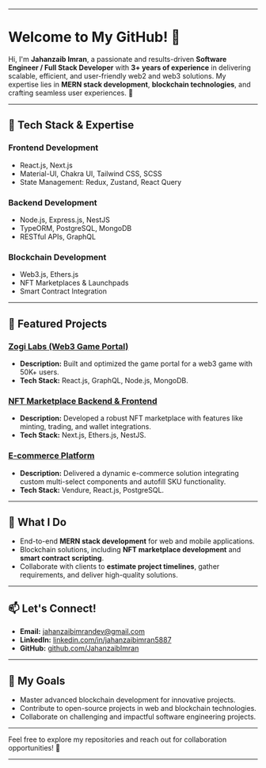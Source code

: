 
---

# Welcome to My GitHub! 👋

Hi, I'm **Jahanzaib Imran**, a passionate and results-driven **Software Engineer / Full Stack Developer** with **3+ years of experience** in delivering scalable, efficient, and user-friendly web2 and web3 solutions. My expertise lies in **MERN stack development**, **blockchain technologies**, and crafting seamless user experiences. 🚀

---

## 🔧 Tech Stack & Expertise

### **Frontend Development**
- React.js, Next.js
- Material-UI, Chakra UI, Tailwind CSS, SCSS
- State Management: Redux, Zustand, React Query

### **Backend Development**
- Node.js, Express.js, NestJS
- TypeORM, PostgreSQL, MongoDB
- RESTful APIs, GraphQL

### **Blockchain Development**
- Web3.js, Ethers.js
- NFT Marketplaces & Launchpads
- Smart Contract Integration

---

## 🌟 Featured Projects

### [Zogi Labs (Web3 Game Portal)](https://example.com)
- **Description:** Built and optimized the game portal for a web3 game with 50K+ users.
- **Tech Stack:** React.js, GraphQL, Node.js, MongoDB.

### [NFT Marketplace Backend & Frontend](https://example.com)
- **Description:** Developed a robust NFT marketplace with features like minting, trading, and wallet integrations.
- **Tech Stack:** Next.js, Ethers.js, NestJS.

### [E-commerce Platform](https://example.com)
- **Description:** Delivered a dynamic e-commerce solution integrating custom multi-select components and autofill SKU functionality.
- **Tech Stack:** Vendure, React.js, PostgreSQL.

---

## 📌 What I Do
- End-to-end **MERN stack development** for web and mobile applications.
- Blockchain solutions, including **NFT marketplace development** and **smart contract scripting**.
- Collaborate with clients to **estimate project timelines**, gather requirements, and deliver high-quality solutions.

---

## 📫 Let's Connect!
- **Email:** [jahanzaibimrandev@gmail.com](mailto:jahanzaibimrandev@gmail.com)
- **LinkedIn:** [linkedin.com/in/jahanzaibimran5887](https://linkedin.com/in/jahanzaibimran5887)
- **GitHub:** [github.com/JahanzaibImran](https://github.com/JahanzaibImran)

---

## 🎯 My Goals
- Master advanced blockchain development for innovative projects.
- Contribute to open-source projects in web and blockchain technologies.
- Collaborate on challenging and impactful software engineering projects.

---

Feel free to explore my repositories and reach out for collaboration opportunities! 🚀 

---
